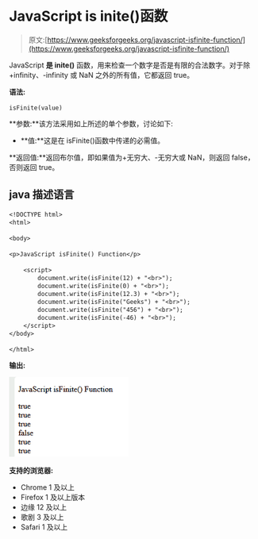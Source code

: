 # JavaScript is inite()函数

> 原文:[https://www.geeksforgeeks.org/javascript-isfinite-function/](https://www.geeksforgeeks.org/javascript-isfinite-function/)

JavaScript **是 inite()** 函数，用来检查一个数字是否是有限的合法数字。对于除+infinity、-infinity 或 NaN 之外的所有值，它都返回 true。

**语法:**

```
isFinite(value)
```

**参数:**该方法采用如上所述的单个参数，讨论如下:

*   **值:**这是在 isFinite()函数中传递的必需值。

**返回值:**返回布尔值，即如果值为+无穷大、-无穷大或 NaN，则返回 false，否则返回 true。

## java 描述语言

```
<!DOCTYPE html>
<html>

<body>

<p>JavaScript isFinite() Function</p>

    <script>
        document.write(isFinite(12) + "<br>");
        document.write(isFinite(0) + "<br>");
        document.write(isFinite(12.3) + "<br>");
        document.write(isFinite("Geeks") + "<br>");
        document.write(isFinite("456") + "<br>");
        document.write(isFinite(-46) + "<br>");
    </script>
</body>

</html>
```

**输出:**

![](img/8eb61fe417f6de7a817e20fd3375937c.png)

**支持的浏览器:**

*   Chrome 1 及以上
*   Firefox 1 及以上版本
*   边缘 12 及以上
*   歌剧 3 及以上
*   Safari 1 及以上
